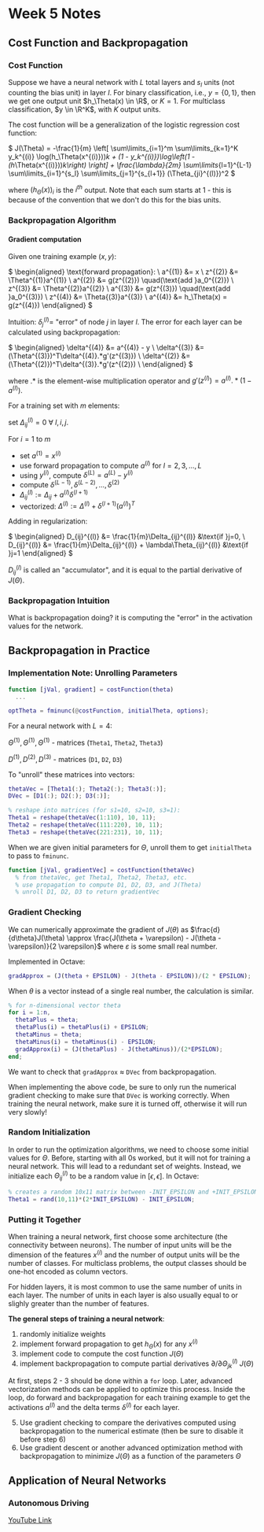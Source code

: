# Week 5 Notes

## Cost Function and Backpropagation

### Cost Function

Suppose we have a neural network with $L$ total layers and $s_l$ units (not counting the bias unit) in layer $l$. For binary classification, i.e., $y = \{0,1\}$, then we get one output unit $h_\Theta(x) \in \R$, or $K = 1$. For multiclass classification, $y \in \R^K$, with $K$ output units.

The cost function will be a generalization of the logistic regression cost function:

$
J(\Theta) = -\frac{1}{m} \left[ \sum\limits_{i=1}^m \sum\limits_{k=1}^K y_k^{(i)} \log(h_\Theta(x^{(i)}))_k + (1 - y_k^{(i)})\log\left(1 - (h_\Theta(x^{(i)}))_k\right) \right] + \frac{\lambda}{2m} \sum\limits_{l=1}^{L-1} \sum\limits_{i=1}^{s_l} \sum\limits_{j=1}^{s_{l+1}} (\Theta_{ji}^{(l)})^2
$

where $(h_\Theta(x))_i$ is the $i^{th}$ output. Note that each sum starts at $1$ - this is because of the convention that we don't do this for the bias units.

### Backpropagation Algorithm

#### Gradient computation

Given one training example $(x,y)$:

$
\begin{aligned}
\text{forward propagation}: \\
a^{(1)} &= x \\
z^{(2)} &= \Theta^{(1)}a^{(1)} \\
a^{(2)} &= g(z^{(2)}) \quad(\text{add }a_0^{(2)}) \\
z^{(3)} &= \Theta^{(2)}a^{(2)} \\
a^{(3)} &= g(z^{(3)}) \quad(\text{add }a_0^{(3)}) \\
z^{(4)} &= \Theta{(3)}a^{(3)} \\
a^{(4)} &= h_\Theta(x) = g(z^{(4)})
\end{aligned}
$

Intuition: $\delta_j^{(l)}=$ "error" of node $j$ in layer $l$. The error for each layer can be calculated using backpropagation:

$
\begin{aligned}
\delta^{(4)} &= a^{(4)} - y \\
\delta^{(3)} &= (\Theta^{(3)})^T\delta^{(4)}.*g'(z^{(3)}) \\
\delta^{(2)} &= (\Theta^{(2)})^T\delta^{(3)}.*g'(z^{(2)}) \\
\end{aligned}
$

where $.*$ is the element-wise multiplication operator and $g'(z^{(l)}) = a^{(l)}.*(1 - a^{(l)})$.

For a training set with $m$ elements:

$\text{set }\Delta_{ij}^{(l)}=0\ \forall\ l,i,j$.

For $i = 1$ to $m$
- set $a^{(1)} = x^{(i)}$
- use forward propagation to compute $a^{(l)}$ for $l = 2,3,\dots,L$
- using $y^{(i)}$, compute $\delta^{(L)} = a^{(L)} - y^{(i)}$
- compute $\delta^{(L-1)},\delta^{(L-2)},\dots,\delta^{(2)}$
- $\Delta_{ij}^{(l)} := \Delta_{ij} + a^{(l)}\delta^{(l+1)}$
- vectorized: $\Delta^{(l)} := \Delta^{(l)} + \delta^{(l+1)}(a^{(l)})^T$

Adding in regularization:

$
\begin{aligned}
D_{ij}^{(l)} &= \frac{1}{m}\Delta_{ij}^{(l)} &\text{if }j=0, \\
D_{ij}^{(l)} &= \frac{1}{m}\Delta_{ij}^{(l)} + \lambda\Theta_{ij}^{(l)} &\text{if }j=1
\end{aligned}
$

$D_{ij}^{(l)}$ is called an "accumulator", and it is equal to the partial derivative of $J(\Theta)$.

### Backpropagation Intuition

What is backpropagation doing? it is computing the "error" in the activation values for the network.

## Backpropagation in Practice

### Implementation Note: Unrolling Parameters

```matlab
function [jVal, gradient] = costFunction(theta)
  ...

optTheta = fminunc(@costFunction, initialTheta, options);
```

For a neural network with $L=4$:

$\Theta^{(1)},\Theta^{(1)},\Theta^{(1)}$ - matrices (`Theta1`, `Theta2`, `Theta3`)

$D^{(1)},D^{(2)},D^{(3)}$ - matrices (`D1`, `D2`, `D3`)

To "unroll" these matrices into vectors:

```matlab
thetaVec = [Theta1(:); Theta2(:); Theta3(:)];
DVec = [D1(:); D2(:); D3(:)];

% reshape into matrices (for s1=10, s2=10, s3=1):
Theta1 = reshape(thetaVec(1:110), 10, 11);
Theta2 = reshape(thetaVec(111:220), 10, 11);
Theta3 = reshape(thetaVec(221:231), 10, 11);
```

When we are given initial parameters for $\Theta$, unroll them to get `initialTheta` to pass to `fminunc`.

```matlab
function [jVal, gradientVec] = costFunction(thetaVec)
  % from thetaVec, get Theta1, Theta2, Theta3, etc.
  % use propagation to compute D1, D2, D3, and J(Theta)
  % unroll D1, D2, D3 to return gradientVec
```

### Gradient Checking

We can numerically approximate the gradient of $J(\theta)$ as $\frac{d}{d\theta}J(\theta) \approx \frac{J(\theta + \varepsilon) - J(\theta - \varepsilon)}{2 \varepsilon}$ where $\varepsilon$ is some small real number.

Implemented in Octave:

```matlab
gradApprox = (J(theta + EPSILON) - J(theta - EPSILON))/(2 * EPSILON);
```

When $\theta$ is a vector instead of a single real number, the calculation is similar.

```matlab
% for n-dimensional vector theta
for i = 1:n,
  thetaPlus = theta;
  thetaPlus(i) = thetaPlus(i) + EPSILON;
  thetaMinus = theta;
  thetaMinus(i) = thetaMinus(i) - EPSILON;
  gradApprox(i) = (J(thetaPlus) - J(thetaMinus))/(2*EPSILON);
end;
```

We want to check that `gradApprox` $\approx$ `DVec` from backpropagation.

When implementing the above code, be sure to only run the numerical gradient checking to make sure that `DVec` is working correctly. When training the neural network, make sure it is turned off, otherwise it will run very slowly!

### Random Initialization

In order to run the optimization algorithms, we need to choose some initial values for $\Theta$. Before, starting with all $0$s worked, but it will not for training a neural network. This will lead to a redundant set of weights. Instead, we initialize each $\Theta_{ij}^{(l)}$ to be a random value in $[\epsilon,\epsilon]$. In Octave:

```matlab
% creates a random 10x11 matrix between -INIT_EPSILON and +INIT_EPSILON
Theta1 = rand(10,11)*(2*INIT_EPSILON) - INIT_EPSILON;
```

### Putting it Together

When training a neural network, first choose some architecture (the connectivity between neurons). The number of input units will be the dimension of the features $x^{(i)}$ and the number of output units will be the number of classes. For multiclass problems, the output classes should be one-hot encoded as column vectors.

For hidden layers, it is most common to use the same number of units in each layer. The number of units in each layer is also usually equal to or slighly greater than the number of features.

**The general steps of training a neural network**:
1. randomly initialize weights
2. implement forward propagation to get $h_\Theta(x)$ for any $x^{(i)}$
3. implement code to compute the cost function $J(\Theta)$
4. implement backpropagation to compute partial derivatives $\partial/\partial\Theta_{jk}^{(l)}\ J(\Theta)$

At first, steps 2 - 3 should be done within a `for` loop. Later, advanced vectorization methods can be applied to optimize this process. Inside the loop, do forward and backpropagation for each training example to get the activations $a^{(l)}$ and the delta terms $\delta^{(l)}$ for each layer.

5. Use gradient checking to compare the derivatives computed using backpropagation to the numerical estimate (then be sure to disable it before step 6)
6. Use gradient descent or another advanced optimization method with backpropagation to minimize $J(\Theta)$ as a function of the parameters $\Theta$

## Application of Neural Networks

### Autonomous Driving

[YouTube Link](https://www.youtube.com/watch?v=cFjYinc465M)